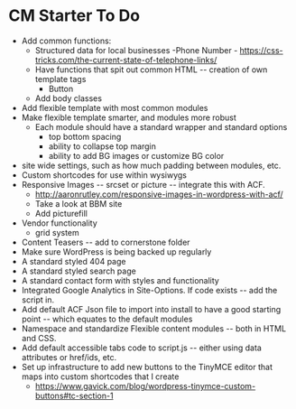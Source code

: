 # CM Starter To Do

- Add common functions:
    - Structured data for local businesses
        -Phone Number - https://css-tricks.com/the-current-state-of-telephone-links/
    - Have functions that spit out common HTML -- creation of own template tags
        - Button
    - Add body classes
- Add flexible template with most common modules
- Make flexible template smarter, and modules more robust
    - Each module should have a standard wrapper and standard options
        - top bottom spacing
        - ability to collapse top margin
        - ability to add BG images or customize BG color
- site wide settings, such as how much padding between modules, etc.
- Custom shortcodes for use within wysiwygs
- Responsive Images -- srcset or picture -- integrate this with ACF.
    - http://aaronrutley.com/responsive-images-in-wordpress-with-acf/
    - Take a look at BBM site
    - Add picturefill
- Vendor functionality
    - grid system
- Content Teasers -- add to cornerstone folder
- Make sure WordPress is being backed up regularly
- A standard styled 404 page
- A standard styled search page
- A standard contact form with styles and functionality
- Integrated Google Analytics in Site-Options. If code exists -- add the script in.
- Add default ACF Json file to import into install to have a good starting point -- which equates to the default modules
- Namespace and standardize Flexible content modules -- both in HTML and CSS.
- Add default accessible tabs code to script.js -- either using data attributes or href/ids, etc.
- Set up infrastructure to add new buttons to the TinyMCE editor that maps into custom shortcodes that I create
     - https://www.gavick.com/blog/wordpress-tinymce-custom-buttons#tc-section-1
     